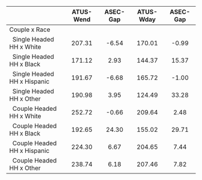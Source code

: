
|                      |    ATUS-Wend |     ASEC-Gap |    ATUS-Wday |     ASEC-Gap |
| -------------------- | :----------: | :----------: | :----------: | :----------: |
| Couple x Race        |              |              |              |              |
| &nbsp;&nbsp;Single Headed HH x White |       207.31 |        -6.54 |       170.01 |        -0.99 |
| &nbsp;&nbsp;Single Headed HH x Black |       171.12 |         2.93 |       144.37 |        15.37 |
| &nbsp;&nbsp;Single Headed HH x Hispanic |       191.67 |        -6.68 |       165.72 |        -1.00 |
| &nbsp;&nbsp;Single Headed HH x Other |       190.98 |         3.95 |       124.49 |        33.28 |
| &nbsp;&nbsp;Couple Headed HH x White |       252.72 |        -0.66 |       209.64 |         2.48 |
| &nbsp;&nbsp;Couple Headed HH x Black |       192.65 |        24.30 |       155.02 |        29.71 |
| &nbsp;&nbsp;Couple Headed HH x Hispanic |       224.30 |         6.67 |       204.65 |         7.44 |
| &nbsp;&nbsp;Couple Headed HH x Other |       238.74 |         6.18 |       207.46 |         7.82 |


